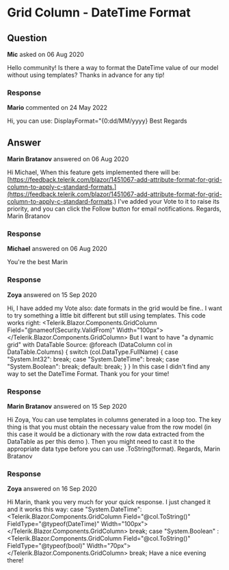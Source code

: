 # Grid Column - DateTime Format

## Question

**Mic** asked on 06 Aug 2020

Hello community! Is there a way to format the DateTime value of our model without using templates? Thanks in advance for any tip! <GridColumn Field=@nameof(WillyMachine.DateDebut) Title="Debut" Filterable="true" Editable="false" Width="100px" />

### Response

**Mario** commented on 24 May 2022

Hi, you can use: DisplayFormat="{0:dd/MM/yyyy} <GridColumn Field="@nameof(Journalhd.Feccom)" Title="Fecha" DisplayFormat="{0:dd/MM/yyyy}"> Best Regards

## Answer

**Marin Bratanov** answered on 06 Aug 2020

Hi Michael, When this feature gets implemented there will be: [https://feedback.telerik.com/blazor/1451067-add-attribute-format-for-grid-column-to-apply-c-standard-formats.](https://feedback.telerik.com/blazor/1451067-add-attribute-format-for-grid-column-to-apply-c-standard-formats.) I've added your Vote to it to raise its priority, and you can click the Follow button for email notifications. Regards, Marin Bratanov

### Response

**Michael** answered on 06 Aug 2020

You're the best Marin

### Response

**Zoya** answered on 15 Sep 2020

Hi, I have added my Vote also: date formats in the grid would be fine.. I want to try something a little bit different but still using templates. This code works right: <Telerik.Blazor.Components.GridColumn Field="@nameof(Security.ValidFrom)" Width="100px"> <Template> @((context as Security).ValidFrom.ToString("dd.MM.yyyy")) </Template> </Telerik.Blazor.Components.GridColumn> But I want to have "a dynamic grid" with DataTable Source: <GridColumns> @foreach (DataColumn col in DataTable.Columns) { switch (col.DataType.FullName) { case "System.Int32": <GridColumn Field="@col.ToString()" FieldType="@typeof(decimal)" Width="80px" /> break; case "System.DateTime": <GridColumn Field="@col.ToString()" FieldType="@typeof(DateTime)" Width="100px" /> break; case "System.Boolean": <GridColumn Field="@col.ToString()" Width="70px"> <Template> @{ <input type="checkbox" Editable="true"/> } </Template> </GridColumn> break; default: <GridColumn Field="@col.ToString()" FieldType="@typeof(string)" Width="200px" /> break; } } In this case I didn't find any way to set the DateTime Format. Thank you for your time!

### Response

**Marin Bratanov** answered on 15 Sep 2020

Hi Zoya, You can use templates in columns generated in a loop too. The key thing is that you must obtain the necessary value from the row model (in this case it would be a dictionary with the row data extracted from the DataTable as per this demo ). Then you might need to cast it to the appropriate data type before you can use .ToString(format). Regards, Marin Bratanov

### Response

**Zoya** answered on 16 Sep 2020

Hi Marin, thank you very much for your quick response. I just changed it and it works this way: case "System.DateTime": <Telerik.Blazor.Components.GridColumn Field="@col.ToString()" FieldType="@typeof(DateTime)" Width="100px"> <Template> @Convert.ToDateTime((context as Dictionary<string, object>)[col.ColumnName]).ToString("dd.MM.yyyy") </Template> </Telerik.Blazor.Components.GridColumn> break; case "System.Boolean" : <Telerik.Blazor.Components.GridColumn Field="@col.ToString()" FieldType="@typeof(bool)" Width="70px"> <Template> @{ var r=Convert.ToBoolean((context as Dictionary<string, object>)[col.ColumnName]); <input type="checkbox" disabled @bind=r /> } </Template> </Telerik.Blazor.Components.GridColumn> break; Have a nice evening there!
